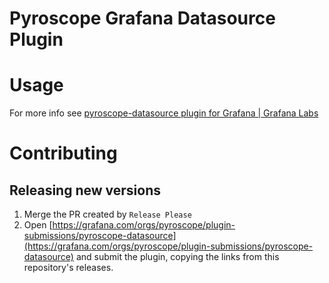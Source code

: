 # Pyroscope Grafana Datasource Plugin

# Usage
For more info see [pyroscope-datasource plugin for Grafana | Grafana Labs](https://grafana.com/grafana/plugins/pyroscope-datasource/)


# Contributing
## Releasing new versions
1. Merge the PR created by `Release Please`
2. Open [https://grafana.com/orgs/pyroscope/plugin-submissions/pyroscope-datasource](https://grafana.com/orgs/pyroscope/plugin-submissions/pyroscope-datasource) and submit the plugin, copying the links from this repository's releases.
